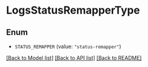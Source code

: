 # LogsStatusRemapperType

## Enum

- `STATUS_REMAPPER` (value: `"status-remapper"`)

[[Back to Model list]](../README.md#documentation-for-models) [[Back to API list]](../README.md#documentation-for-api-endpoints) [[Back to README]](../README.md)
